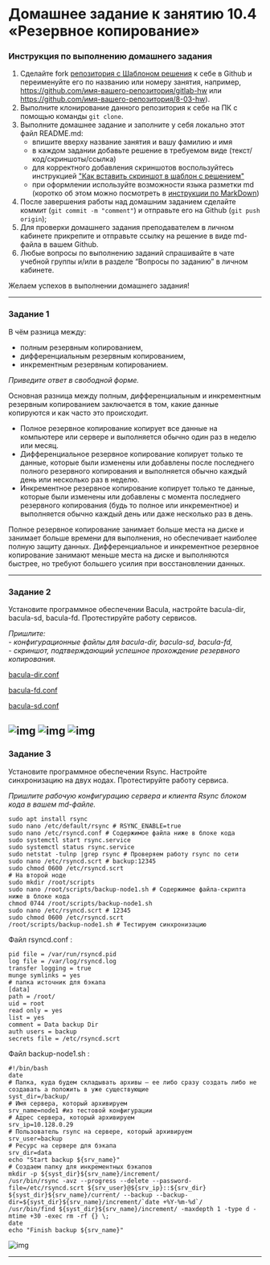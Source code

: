 # Домашнее задание к занятию 10.4 «Резервное копирование»


### Инструкция по выполнению домашнего задания

1. Сделайте fork [репозитория c Шаблоном решения](https://github.com/netology-code/sys-pattern-homework) к себе в Github и переименуйте его по названию или номеру занятия, например, https://github.com/имя-вашего-репозитория/gitlab-hw или https://github.com/имя-вашего-репозитория/8-03-hw).
2. Выполните клонирование данного репозитория к себе на ПК с помощью команды `git clone`.
3. Выполните домашнее задание и заполните у себя локально этот файл README.md:
   - впишите вверху название занятия и вашу фамилию и имя
   - в каждом задании добавьте решение в требуемом виде (текст/код/скриншоты/ссылка)
   - для корректного добавления скриншотов воспользуйтесь инструкцией ["Как вставить скриншот в шаблон с решением"](https://github.com/netology-code/sys-pattern-homework/blob/main/screen-instruction.md)
   - при оформлении используйте возможности языка разметки md (коротко об этом можно посмотреть в [инструкции по MarkDown](https://github.com/netology-code/sys-pattern-homework/blob/main/md-instruction.md))
4. После завершения работы над домашним заданием сделайте коммит (`git commit -m "comment"`) и отправьте его на Github (`git push origin`);
5. Для проверки домашнего задания преподавателем в личном кабинете прикрепите и отправьте ссылку на решение в виде md-файла в вашем Github.
6. Любые вопросы по выполнению заданий спрашивайте в чате учебной группы и/или в разделе “Вопросы по заданию” в личном кабинете.

Желаем успехов в выполнении домашнего задания!

---

### Задание 1

В чём разница между:

- полным резервным копированием,
- дифференциальным резервным копированием,
- инкрементным резервным копированием.

*Приведите ответ в свободной форме.*

Основная разница между полным, дифференциальным и инкрементным резервным копированием заключается в том, какие данные копируются и как часто это происходит.
- Полное резервное копирование копирует все данные на компьютере или сервере и выполняется обычно один раз в неделю или месяц.
- Дифференциальное резервное копирование копирует только те данные, которые были изменены или добавлены после последнего полного резервного копирования и выполняется обычно каждый день или несколько раз в неделю.
- Инкрементное резервное копирование копирует только те данные, которые были изменены или добавлены с момента последнего резервного копирования (будь то полное или инкрементное) и выполняется обычно каждый день или даже несколько раз в день.

Полное резервное копирование занимает больше места на диске и занимает больше времени для выполнения, но обеспечивает наиболее полную защиту данных. Дифференциальное и инкрементное резервное копирование занимают меньше места на диске и выполняются быстрее, но требуют большего усилия при восстановлении данных.

---

### Задание 2

Установите программное обеспечении Bacula, настройте bacula-dir, bacula-sd,  bacula-fd. Протестируйте работу сервисов.

*Пришлите:*   
*- конфигурационные файлы для bacula-dir, bacula-sd,  bacula-fd,*   
*- скриншот, подтверждающий успешное прохождение резервного копирования.*


[bacula-dir.conf](/conf/bacula-dir.conf)

[bacula-fd.conf](/conf/bacula-fd.conf)

[bacula-sd.conf](/conf/bacula-sd.conf)

![img](img/1.1.PNG)
![img](img/1.2.PNG)
![img](img/1.3.PNG)
---

### Задание 3

Установите программное обеспечении Rsync. Настройте синхронизацию на двух нодах. Протестируйте работу сервиса.

*Пришлите рабочую конфигурацию сервера и клиента Rsync блоком кода в вашем md-файле.*
```
sudo apt install rsync
sudo nano /etc/default/rsync # RSYNC_ENABLE=true
sudo nano /etc/rsyncd.conf # Содержимое файла ниже в блоке кода
sudo systemctl start rsync.service
sudo systemctl status rsync.service
sudo netstat -tulnp |grep rsync # Проверяем работу rsync по сети
sudo nano /etc/rsyncd.scrt # backup:12345
sudo chmod 0600 /etc/rsyncd.scrt
# На второй ноде
sudo mkdir /root/scripts
sudo nano /root/scripts/backup-node1.sh # Содержимое файла-скрипта ниже в блоке кода
chmod 0744 /root/scripts/backup-node1.sh
sudo nano /etc/rsyncd.scrt # 12345
sudo chmod 0600 /etc/rsyncd.scrt
/root/scripts/backup-node1.sh # Тестируем синхронизацию
```

Файл rsyncd.conf :
```
pid file = /var/run/rsyncd.pid
log file = /var/log/rsyncd.log
transfer logging = true
munge symlinks = yes
# папка источник для бэкапа
[data]
path = /root/
uid = root
read only = yes
list = yes
comment = Data backup Dir
auth users = backup
secrets file = /etc/rsyncd.scrt
```

Файл backup-node1.sh :
```
#!/bin/bash
date
# Папка, куда будем складывать архивы — ее либо сразу создать либо не создавать а положить в уже существующие
syst_dir=/backup/
# Имя сервера, который архивируем
srv_name=node1 #из тестовой конфигурации
# Адрес сервера, который архивируем
srv_ip=10.128.0.29
# Пользователь rsync на сервере, который архивируем
srv_user=backup
# Ресурс на сервере для бэкапа
srv_dir=data
echo "Start backup ${srv_name}"
# Создаем папку для инкрементных бэкапов
mkdir -p ${syst_dir}${srv_name}/increment/
/usr/bin/rsync -avz --progress --delete --password-file=/etc/rsyncd.scrt ${srv_user}@${srv_ip}::${srv_dir} ${syst_dir}${srv_name}/current/ --backup --backup-dir=${syst_dir}${srv_name}/increment/`date +%Y-%m-%d`/
/usr/bin/find ${syst_dir}${srv_name}/increment/ -maxdepth 1 -type d -mtime +30 -exec rm -rf {} \;
date
echo "Finish backup ${srv_name}"
```

![img](img/2.PNG)


---
